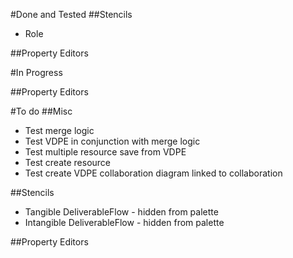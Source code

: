 #Done and Tested
##Stencils
 - Role

##Property Editors

#In Progress

##Property Editors

#To do
##Misc
 - Test merge logic
 - Test VDPE in conjunction with merge logic
 - Test multiple resource save from VDPE
 - Test create resource
 - Test create VDPE collaboration diagram linked to collaboration	

##Stencils
 - Tangible DeliverableFlow - hidden from palette
 - Intangible DeliverableFlow - hidden from palette

##Property Editors


